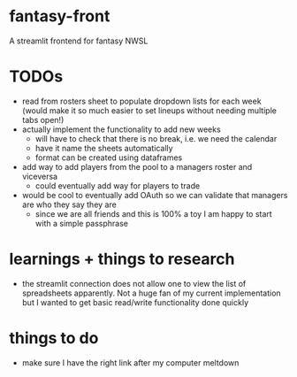 # fantasy-front
A streamlit frontend for fantasy NWSL

# TODOs

- read from rosters sheet to populate dropdown lists for each week (would make it so much easier to set lineups without needing multiple tabs open!)
- actually implement the functionality to add new weeks     
    - will have to check that there is no break, i.e. we need the calendar
    - have it name the sheets automatically 
    - format can be created using dataframes
- add way to add players from the pool to a managers roster and viceversa
    - could eventually add way for players to trade
- would be cool to eventually add OAuth so we can validate that managers are who they say they are
    - since we are all friends and this is 100% a toy I am happy to start with a simple passphrase

# learnings + things to research

- the streamlit connection does not allow one to view the list of spreadsheets apparently. Not a huge fan of my current implementation but I wanted to get basic read/write functionality done quickly

# things to do

- make sure I have the right link after my computer meltdown
